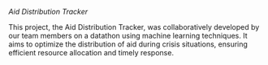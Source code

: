 *Aid Distribution Tracker*

This project, the Aid Distribution Tracker, was collaboratively developed by our team members on a datathon using machine learning techniques. It aims to optimize the distribution of aid during crisis situations, ensuring efficient resource allocation and timely response.
